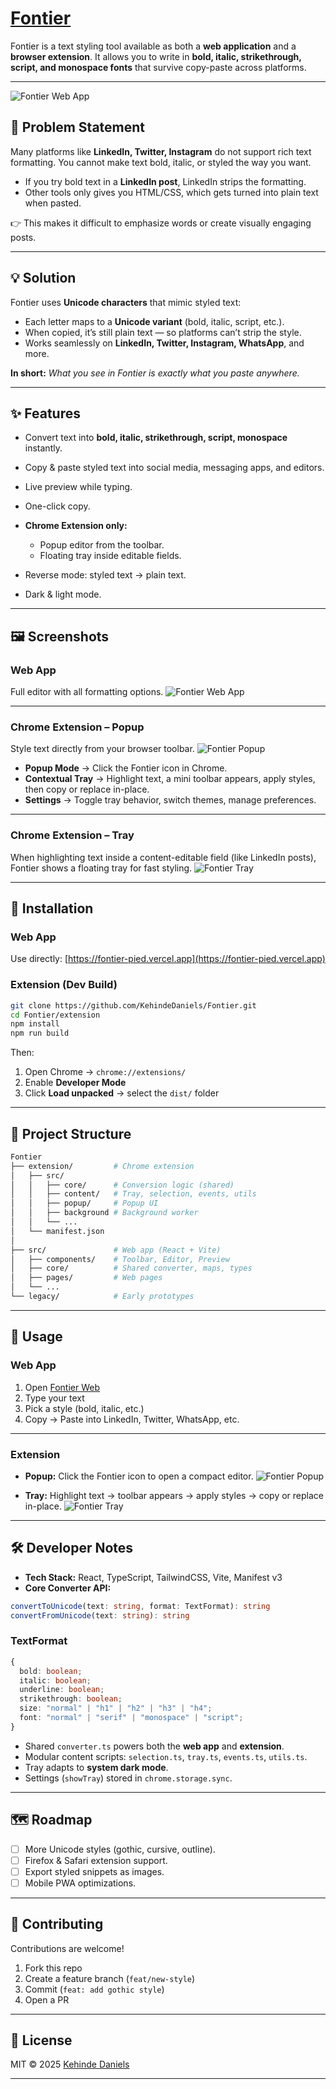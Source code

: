 # [Fontier](https://fontier-pied.vercel.app)

Fontier is a text styling tool available as both a **web application** and a **browser extension**.
It allows you to write in **bold, italic, strikethrough, script, and monospace fonts** that survive copy-paste across platforms.

---

<!-- ![Fontier Web App](public/assets/fontier-webapp.png)
![Fontier Web App](./assets/fontier-webapp.png)
![Fontier Web App](/assets/fontier-webapp.png)
![Fontier Web App](src/assets/fontier-webapp.png)
![Fontier Web App](./src/assets/fontier-webapp.png) -->

![Fontier Web App](https://res.cloudinary.com/dk47zom8d/image/upload/v1758524945/fontier-webapp_kmakew.png)

## 📌 Problem Statement

Many platforms like **LinkedIn, Twitter, Instagram** do not support rich text formatting.
You cannot make text bold, italic, or styled the way you want.

- If you try bold text in a **LinkedIn post**, LinkedIn strips the formatting.
- Other tools only gives you HTML/CSS, which gets turned into plain text when pasted.

👉 This makes it difficult to emphasize words or create visually engaging posts.

---

## 💡 Solution

Fontier uses **Unicode characters** that mimic styled text:

- Each letter maps to a **Unicode variant** (bold, italic, script, etc.).
- When copied, it’s still plain text — so platforms can’t strip the style.
- Works seamlessly on **LinkedIn, Twitter, Instagram, WhatsApp**, and more.

**In short:** _What you see in Fontier is exactly what you paste anywhere._

---

## ✨ Features

- Convert text into **bold, italic, strikethrough, script, monospace** instantly.
- Copy & paste styled text into social media, messaging apps, and editors.
- Live preview while typing.
- One-click copy.
- **Chrome Extension only:**

  - Popup editor from the toolbar.
  - Floating tray inside editable fields.

- Reverse mode: styled text → plain text.
- Dark & light mode.

---

## 🖼️ Screenshots

### Web App

Full editor with all formatting options.
![Fontier Web App](public/assets/fontier-webapp.png)

---

### Chrome Extension – Popup

Style text directly from your browser toolbar.
![Fontier Popup](public/assets/fontier-popup.png)

- **Popup Mode** → Click the Fontier icon in Chrome.
- **Contextual Tray** → Highlight text, a mini toolbar appears, apply styles, then copy or replace in-place.
- **Settings** → Toggle tray behavior, switch themes, manage preferences.

---

### Chrome Extension – Tray

When highlighting text inside a content-editable field (like LinkedIn posts), Fontier shows a floating tray for fast styling.
![Fontier Tray](public/assets/placeholder-tray.png)

---

## 🚀 Installation

### Web App

Use directly: [https://fontier-pied.vercel.app](https://fontier-pied.vercel.app)

### Extension (Dev Build)

```bash
git clone https://github.com/KehindeDaniels/Fontier.git
cd Fontier/extension
npm install
npm run build
```

Then:

1. Open Chrome → `chrome://extensions/`
2. Enable **Developer Mode**
3. Click **Load unpacked** → select the `dist/` folder

---

## 📂 Project Structure

```bash
Fontier
├── extension/         # Chrome extension
│   ├── src/
│   │   ├── core/      # Conversion logic (shared)
│   │   ├── content/   # Tray, selection, events, utils
│   │   ├── popup/     # Popup UI
│   │   ├── background # Background worker
│   │   └── ...
│   └── manifest.json
│
├── src/               # Web app (React + Vite)
│   ├── components/    # Toolbar, Editor, Preview
│   ├── core/          # Shared converter, maps, types
│   ├── pages/         # Web pages
│   └── ...
└── legacy/            # Early prototypes
```

---

## 🎯 Usage

### Web App

1. Open [Fontier Web](https://fontier-pied.vercel.app)
2. Type your text
3. Pick a style (bold, italic, etc.)
4. Copy → Paste into LinkedIn, Twitter, WhatsApp, etc.

---

### Extension

- **Popup:** Click the Fontier icon to open a compact editor.
  ![Fontier Popup](public/assets/fontier-popup.png)

- **Tray:** Highlight text → toolbar appears → apply styles → copy or replace in-place.
  ![Fontier Tray](public/assets/placeholder-tray.png)

---

## 🛠️ Developer Notes

- **Tech Stack:** React, TypeScript, TailwindCSS, Vite, Manifest v3
- **Core Converter API:**

```ts
convertToUnicode(text: string, format: TextFormat): string
convertFromUnicode(text: string): string
```

### TextFormat

```ts
{
  bold: boolean;
  italic: boolean;
  underline: boolean;
  strikethrough: boolean;
  size: "normal" | "h1" | "h2" | "h3" | "h4";
  font: "normal" | "serif" | "monospace" | "script";
}
```

- Shared `converter.ts` powers both the **web app** and **extension**.
- Modular content scripts: `selection.ts`, `tray.ts`, `events.ts`, `utils.ts`.
- Tray adapts to **system dark mode**.
- Settings (`showTray`) stored in `chrome.storage.sync`.

---

## 🗺 Roadmap

- [ ] More Unicode styles (gothic, cursive, outline).
- [ ] Firefox & Safari extension support.
- [ ] Export styled snippets as images.
- [ ] Mobile PWA optimizations.

---

## 🤝 Contributing

Contributions are welcome!

1. Fork this repo
2. Create a feature branch (`feat/new-style`)
3. Commit (`feat: add gothic style`)
4. Open a PR

---

## 📜 License

MIT © 2025 [Kehinde Daniels](https://github.com/KehindeDaniels)

---
